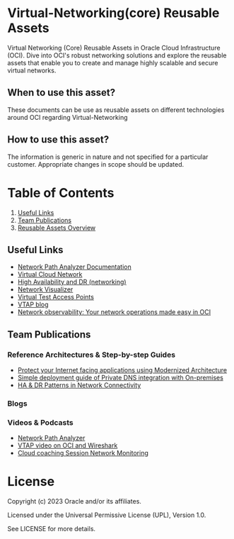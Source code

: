 # Virtual-Networking(core) Reusable Assets
Virtual Networking (Core) Reusable Assets in Oracle Cloud Infrastructure (OCI). Dive into OCI's robust networking solutions and explore the reusable assets that enable you to create and manage highly scalable and secure virtual networks. 

## When to use this asset?
These documents can be use as reusable assets on different technologies around OCI regarding Virtual-Networking

## How to use this asset?
The information is generic in nature and not specified for a particular customer. Appropriate changes in scope should be updated.


# Table of Contents
 
1. [Useful Links](#useful-links)
2. [Team Publications](#team-publications)
3. [Reusable Assets Overview](#reusable-assets-overviewdef)
 
## Useful Links
- [Network Path Analyzer Documentation](https://docs.oracle.com/es-ww/iaas/Content/Network/Concepts/path_analyzer.htm)
- [Virtual Cloud Network](https://www.oracle.com/cloud/networking/virtual-cloud-network/)
- [High Availability and DR (networking)](https://www.oracle.com/a/ocom/docs/ha-dr-l300.pdf/)
- [Network Visualizer](https://docs.oracle.com/es-ww/iaas/Content/Network/Concepts/network_visualizer.htm)
- [Virtual Test Access Points](https://docs.oracle.com/en-us/iaas/Content/Network/Tasks/vtap.htm)
- [VTAP blog](https://blogs.oracle.com/cloud-infrastructure/post/announcing-vtap-for-oracle-cloud-infrastructure)
- [Network observability: Your network operations made easy in OCI](https://blogs.oracle.com/cloud-infrastructure/post/virtual-network-observability-your-network-operations-made-easy-in-oci)


## Team Publications


### Reference Architectures & Step-by-step Guides

- [Protect your Internet facing applications using Modernized Architecture](files/Modernized%20Architecture.pdf)
- [Simple deployment guide of Private DNS integration with On-premises](files/Simple%20deploy%20guide%20of%20Private%20Dns%20integration%20with%20On-premises.pdf)
- [HA & DR Patterns in Network Connectivity](files/HA&DR%20Patterns%20in%20Network%20connectivity.pdf)

### Blogs
 

### Videos & Podcasts
- [Network Path Analyzer](https://www.youtube.com/watch?v=vr8oitlkAvI)
- [VTAP video on OCI and Wireshark](https://www.youtube.com/watch?v=7nWY_8BjJis)
- [Cloud coaching Session Network Monitoring](https://www.youtube.com/watch?v=f29iNJ1paMU)





# License

Copyright (c) 2023 Oracle and/or its affiliates.

Licensed under the Universal Permissive License (UPL), Version 1.0.

See LICENSE for more details.
